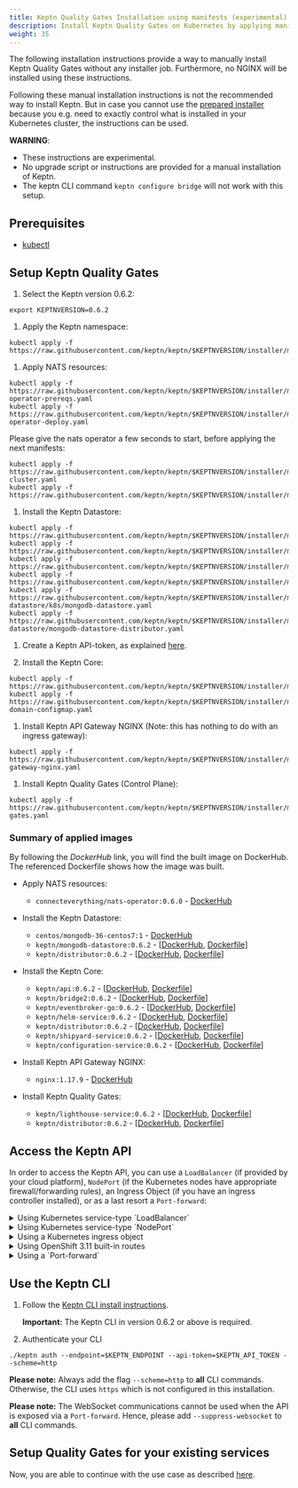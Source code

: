 ```yaml
---
title: Keptn Quality Gates Installation using manifests (experimental)
description: Install Keptn Quality Gates on Kubernetes by applying manifests with kubectl
weight: 35
---
```


The following installation instructions provide a way to manually install Keptn Quality Gates without any installer job. Furthermore, no NGINX will be installed using these instructions.

Following these manual installation instructions is not the recommended way to install Keptn.
But in case you cannot use the [prepared installer](../../installation/setup-keptn/) because you e.g. need to exactly control what is installed in your Kubernetes cluster, the instructions can be used.

**WARNING**:

* These instructions are experimental.
* No upgrade script or instructions are provided for a manual installation of Keptn.
* The keptn CLI command `keptn configure bridge` will not work with this setup.


## Prerequisites
- [kubectl](https://kubernetes.io/docs/tasks/tools/install-kubectl/)

## Setup Keptn Quality Gates

1. Select the Keptn version 0.6.2:
```console
export KEPTNVERSION=0.6.2
```

1. Apply the Keptn namespace:
```console
kubectl apply -f https://raw.githubusercontent.com/keptn/keptn/$KEPTNVERSION/installer/manifests/keptn/namespace.yaml
```

1. Apply NATS resources:
```console
kubectl apply -f https://raw.githubusercontent.com/keptn/keptn/$KEPTNVERSION/installer/manifests/nats/nats-operator-prereqs.yaml
kubectl apply -f https://raw.githubusercontent.com/keptn/keptn/$KEPTNVERSION/installer/manifests/nats/nats-operator-deploy.yaml
```
Please give the nats operator a few seconds to start, before applying the next manifests:
```
kubectl apply -f https://raw.githubusercontent.com/keptn/keptn/$KEPTNVERSION/installer/manifests/nats/nats-cluster.yaml
kubectl apply -f https://raw.githubusercontent.com/keptn/keptn/$KEPTNVERSION/installer/manifests/keptn/rbac.yaml
```

1. Install the Keptn Datastore:
```console
kubectl apply -f https://raw.githubusercontent.com/keptn/keptn/$KEPTNVERSION/installer/manifests/logging/namespace.yaml
kubectl apply -f https://raw.githubusercontent.com/keptn/keptn/$KEPTNVERSION/installer/manifests/logging/mongodb/pvc.yaml
kubectl apply -f https://raw.githubusercontent.com/keptn/keptn/$KEPTNVERSION/installer/manifests/logging/mongodb/deployment.yaml
kubectl apply -f https://raw.githubusercontent.com/keptn/keptn/$KEPTNVERSION/installer/manifests/logging/mongodb/svc.yaml
kubectl apply -f https://raw.githubusercontent.com/keptn/keptn/$KEPTNVERSION/installer/manifests/logging/mongodb-datastore/k8s/mongodb-datastore.yaml
kubectl apply -f https://raw.githubusercontent.com/keptn/keptn/$KEPTNVERSION/installer/manifests/logging/mongodb-datastore/mongodb-datastore-distributor.yaml
```

1. Create a Keptn API-token, as explained [here](../api_token/#create-api-token).



1. Install the Keptn Core:
```console
kubectl apply -f https://raw.githubusercontent.com/keptn/keptn/$KEPTNVERSION/installer/manifests/keptn/core.yaml
kubectl apply -f https://raw.githubusercontent.com/keptn/keptn/$KEPTNVERSION/installer/manifests/keptn/keptn-domain-configmap.yaml
```

1. Install Keptn API Gateway NGINX (Note: this has nothing to do with an ingress gateway):
```console
kubectl apply -f https://raw.githubusercontent.com/keptn/keptn/$KEPTNVERSION/installer/manifests/keptn/api-gateway-nginx.yaml
```

1. Install Keptn Quality Gates (Control Plane):
```console
kubectl apply -f https://raw.githubusercontent.com/keptn/keptn/$KEPTNVERSION/installer/manifests/keptn/quality-gates.yaml
```

### Summary of applied images

By following the *DockerHub* link, you will find the built image on DockerHub. The referenced Dockerfile shows how the image was built. 

* Apply NATS resources:
  * `connecteverything/nats-operator:0.6.0` - [DockerHub](https://hub.docker.com/layers/connecteverything/nats-operator/0.6.0/images/sha256-f83368baa5092a632c2e941ee7ba8cb6f925d0a068996a0a47ef4047edf2f12b)

* Install the Keptn Datastore:
  * `centos/mongodb-36-centos7:1` - [DockerHub](https://hub.docker.com/r/centos/mongodb-36-centos7)
  * `keptn/mongodb-datastore:0.6.2` - [[DockerHub](https://hub.docker.com/r/keptn/mongodb-datastore/tags?page=1&name=0.6.2), [Dockerfile](https://github.com/keptn/keptn/blob/0.6.2/mongodb-datastore/Dockerfile)]
  * `keptn/distributor:0.6.2` - [[DockerHub](https://hub.docker.com/r/keptn/distributor/tags?page=1&name=0.6.2), [Dockerfile](https://github.com/keptn/keptn/blob/0.6.2/distributor/Dockerfile)]

* Install the Keptn Core:
  * `keptn/api:0.6.2` - [[DockerHub](https://hub.docker.com/r/keptn/api/tags?page=1&name=0.6.2), [Dockerfile](https://github.com/keptn/keptn/blob/0.6.2/api/Dockerfile)]
  * `keptn/bridge2:0.6.2` - [[DockerHub](https://hub.docker.com/r/keptn/bridge2/tags?page=1&name=0.6.2), [Dockerfile](https://github.com/keptn/keptn/blob/0.6.2/bridge/Dockerfile)]
  * `keptn/eventbroker-go:0.6.2` - [[DockerHub](https://hub.docker.com/r/keptn/eventbroker-go/tags?page=1&name=0.6.2), [Dockerfile](https://github.com/keptn/keptn/blob/0.6.2/eventbroker/Dockerfile)]
  * `keptn/helm-service:0.6.2` - [[DockerHub](https://hub.docker.com/r/keptn/helm-service/tags?page=1&name=0.6.2), [Dockerfile](https://github.com/keptn/keptn/blob/0.6.2/helm-service/Dockerfile)]
  * `keptn/distributor:0.6.2` - [[DockerHub](https://hub.docker.com/r/keptn/distributor/tags?page=1&name=0.6.2), [Dockerfile](https://github.com/keptn/keptn/blob/0.6.2/distributor/Dockerfile)]
  * `keptn/shipyard-service:0.6.2` - [[DockerHub](https://hub.docker.com/r/keptn/shipyard-service/tags?page=1&name=0.6.2), [Dockerfile](https://github.com/keptn/keptn/blob/0.6.2/shipyard-service/Dockerfile)]
  * `keptn/configuration-service:0.6.2` - [[DockerHub](https://hub.docker.com/r/keptn/configuration-service/tags?page=1&name=0.6.2), [Dockerfile](https://github.com/keptn/keptn/blob/0.6.2/configuration-service/Dockerfile)]

* Install Keptn API Gateway NGINX:
  * `nginx:1.17.9` - [DockerHub](https://hub.docker.com/layers/nginx/library/nginx/1.17.9/images/sha256-39f53d91433cac929ec9caadf8719c6dc205c74129c90b76054bee43337996b5)

* Install Keptn Quality Gates:
  * `keptn/lighthouse-service:0.6.2` - [[DockerHub](https://hub.docker.com/r/keptn/lighthouse-service/tags?page=1&name=0.6.2), [Dockerfile](https://github.com/keptn/keptn/blob/0.6.2/lighthouse-service/Dockerfile)]
  * `keptn/distributor:0.6.2` - [[DockerHub](https://hub.docker.com/r/keptn/distributor/tags?page=1&name=0.6.2), [Dockerfile](https://github.com/keptn/keptn/blob/0.6.2/distributor/Dockerfile)]

## Access the Keptn API
In order to access the Keptn API, you can use a `LoadBalancer` (if provided by your cloud platform), `NodePort` (if the Kubernetes nodes have appropriate firewall/forwarding rules), an Ingress Object (if you have an ingress controller installed), or as a last resort a `Port-forward`:

  <details><summary>Using Kubernetes service-type `LoadBalancer`</summary>
  <p>

  Expose the Keptn API via a LoadBalancer by patching the service `api-gateway-nginx`:
  ```console
  kubectl patch svc api-gateway-nginx -n keptn -p '{"spec": {"type": "LoadBalancer"}}'
  ```
  
  Please allow your cloud-provider a couple of seconds (up to 5 minutes) to assign you an IP address. Watch the process using
  ```console
  kubectl get svc api-gateway-nginx -n keptn -w
  ```

  Query the IP:
  ```console
  export KEPTN_ENDPOINT=http://$(kubectl get svc api-gateway-nginx -n keptn -ojsonpath='{.status.loadBalancer.ingress[0].ip}')
  ```
  or the hostname (for EKS)
  ```console
  export KEPTN_ENDPOINT=http://$(kubectl get svc api-gateway-nginx -n keptn -ojsonpath='{.status.loadBalancer.ingress[0].hostname}')
  ```
  
  </p>
  </details>

  <details><summary>Using Kubernetes service-type `NodePort`</summary>
  <p>
  
  Please note: For this to work, you either need to be on the same Network as your Kubernetes VM (e.g., when using K3s, Minikube, ...), or in some cases (e.g., GKE) you have to set up certain firewall rules (which is beyond this documentation).

  Expose the Keptn API on the node by patching the service `api-gateway-nginx`:
  ```console
  kubectl patch svc api-gateway-nginx -n keptn -p '{"spec": {"type": "NodePort"}}'
  ```

  Get the Port of `api-gateway-nginx`:
  ```console
  API_PORT=$(kubectl get svc api-gateway-nginx -n keptn -o jsonpath='{.spec.ports[?(@.name=="http")].nodePort}')
  ```

  Get the internal and external ip of current kubernetes node
  ```console
  EXTERNAL_NODE_IP=$(kubectl get nodes -o jsonpath='{ $.items[0].status.addresses[?(@.type=="ExternalIP")].address }')
  INTERNAL_NODE_IP=$(kubectl get nodes -o jsonpath='{ $.items[0].status.addresses[?(@.type=="InternalIP")].address }')
  ```

  Define Keptn API Endpoint (either via the internal or external IP; try both if unsure):
  ```console
  # either
  export KEPTN_ENDPOINT=http://${INTERNAL_NODE_IP}:${API_PORT}/
  # or
  export KEPTN_ENDPOINT=http://${EXTERNAL_NODE_IP}:${API_PORT}/
  ```
  
  </p>
  </details>
  
  <details><summary>Using a Kubernetes ingress object</summary>
  <p>
  
  **Please note**: The description here is very generic. Please refer to the [official docs about ingress controllers](https://kubernetes.io/docs/concepts/services-networking/ingress-controllers/) for more details.
  
  Here is a quick list of Ingress controllers that *should* work:
  
  * istio
  * nginx-ingress
  * traefik
  * cloud-provider specific ingress controllers
  
  Ensure you have an ingress-controller has an IP address (e.g., `5.6.7.8`) or domain that you can reach.
  
  Configure the `api-gateway-nginx` service to use `ClusterIP` (`NodePort` and `LoadBalancer` might work, but that's not the goal here):
  ```console
  kubectl patch svc api-gateway-nginx -n keptn -p '{"spec": {"type": "ClusterIP"}}'
  ```
  
  Create an ingress object for `api-gateway-nginx`, which might look similar to this (replace `api-keptn.5-6-7-8.nip.io` with your desired hostname and `INSERT_INGRESS_CLASS_HERE` with the ingress class you are using):
```yaml
apiVersion: networking.k8s.io/v1beta1
kind: Ingress
metadata:
  annotations:
    kubernetes.io/ingress.class: INSERT_INGRESS_CLASS_HERE
  name: your-api-keptn-ingress
  namespace: keptn
spec:
  rules:
  - host: api-keptn.5-6-7-8.nip.io
    http:
      paths:
      - backend:
          serviceName: api-gateway-nginx
          servicePort: 80
  - host: api.keptn
    http:
      paths:
      - backend:
          serviceName: api-gateway-nginx
          servicePort: 80
```
  **Note**: The section with `host: api.keptn` is crucial and needs to be included for the keptn CLI 0.6.2 and before!
  
  To verify that creating an ingress object works, execute
  ```console
  kubectl describe ingress -n keptn
  ```
  The output should look like this:
```
Name:             your-api-keptn-ingress
Namespace:        keptn
Address:          5.6.7.8
Default backend:  default-http-backend:80 (10.16.0.8:8080)
TLS:
  keptn-api-tls terminates *.5-6-7-8.nip.io
Rules:
  Host                           Path  Backends
  ----                           ----  --------
  api-keptn.5-6-7-8.nip.io  
                                    api-gateway-nginx:80 (10.16.0.27:80)
  api.keptn                      
                                    api-gateway-nginx:80 (10.16.0.27:80)

```

  Verify that you can access the API in your Browser, e.g., by going to `http://api-keptn.5-6-7-8.nip.io/swagger-ui/` or if you enabled SSL/TLS even `https://api-keptn.5-6-7-8.nip.io/swagger-ui/`.

  Finally, store the hostname you used in the manifest:
  ```console
  export KEPTN_ENDPOINT=http://api-keptn.5-6-7-8.nip.io/
  ```
  
  </p>
  </details>


  <details><summary>Using OpenShift 3.11 built-in routes</summary>
  <p>
  
  OpenShift 3.11 ships built-in routing functionality, which allows exposing the API using

  ```console
  oc create route edge api --service=api-gateway-nginx --port=http --insecure-policy='None' -n keptn
  oc create route edge api.keptn --service=api-gateway-nginx --port=http --insecure-policy='None' -n keptn --hostname=api.keptn
  ```
  **Note**: The second route with `api.keptn` as a hostname is necessary for Keptn 0.6.x CLI to work.
  
  You can then get the hostname by inspecting the route using
  ```console
  oc get route -n keptn
  ```
  which should look like this:
  ```
  NAME        HOST/PORT                         PATH      SERVICES            PORT      TERMINATION   WILDCARD
  api         api-keptn.1.2.3.4.nip.io                    api-gateway-nginx   http      edge/None     None
  api.keptn   api.keptn                                   api-gateway-nginx   http      edge/None     None
  ```
 
  Set the hostname using
  ```console
  KEPTN_ENDPOINT=https://$(oc get route -n keptn api -ojsonpath='{.status.ingress[0].host}')  
  ``` 
  
  </p>
  </details>

  <details><summary>Using a `Port-forward`</summary>
  <p>

  Make a port-forward with:
  ```console
  kubectl port-forward svc/api-gateway-nginx -n keptn 8080:80
  ```

  ```console
  export KEPTN_ENDPOINT=http://localhost:8080
  ```
  
  </p>
  </details>

## Use the Keptn CLI

1. Follow the [Keptn CLI install instructions](../../installation/setup-keptn/#install-keptn-cli). 

    **Important:** The Keptn CLI in version 0.6.2 or above is required.

1. Authenticate your CLI

```
./keptn auth --endpoint=$KEPTN_ENDPOINT --api-token=$KEPTN_API_TOKEN --scheme=http
```

**Please note:** Always add the flag `--scheme=http` to **all** CLI commands. Otherwise, the CLI uses `https` which is not configured in this installation. 

**Please note:** The WebSocket communications cannot be used when the API is exposed via a `Port-forward`. Hence, please add `--suppress-websocket` to **all** CLI commands.

## Setup Quality Gates for your existing services

Now, you are able to continue with the use case as described [here](../../usecases/quality-gates).
